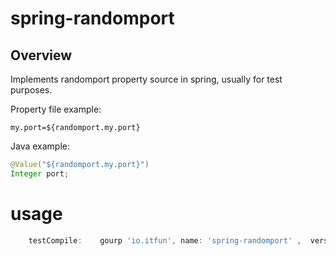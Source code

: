 spring-randomport
======================

Overview
---------

Implements randomport  property source in spring, usually for test purposes.

Property file example:
```
my.port=${randomport.my.port}
```


Java example:
```java
@Value("${randomport.my.port}")
Integer port;

```

usage
=====

```groovy
    testCompile:    gourp 'io.itfun', name: 'spring-randomport' ,  version: '0.1.0'
```



